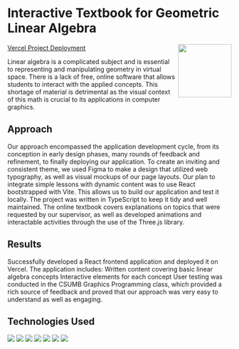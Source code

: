 # Interactive Textbook for Geometric Linear Algebra

<img src="https://github.com/ConlynPattison/Deployed-Capstone-Interactive-Textbook/assets/112051310/b25344d4-8908-4b7b-9cdd-c47f41d4e1a9"
  align="right" 
  width="120" height="120">

[Vercel Project Deployment](https://graphics-textbook.vercel.app/)

Linear algebra is a complicated subject and is essential to representing and manipulating geometry in virtual space. There is a lack of free, online software that allows students to interact with the applied concepts. This shortage of material is detrimental as the visual context of this math is crucial to its applications in computer graphics.

## Approach
Our approach encompassed the application development cycle, from its conception in early design phases, many rounds of feedback and refinement, to finally deploying our application. To create an inviting and consistent theme, we used Figma to make a design that utilized web typography, as well as visual mockups of our page layouts. Our plan to integrate simple lessons with dynamic content was to use React bootstrapped with Vite. This allows us to build our application and test it locally. The project was written 
in TypeScript to keep it tidy and well maintained. The online textbook covers explanations on topics that were requested by our supervisor, as well as developed animations and interactable activities through the use of the Three.js library. 

## Results
Successfully developed a React frontend application and deployed it on Vercel. The application includes:
Written content covering basic linear algebra concepts
Interactive elements for each concept
User testing was conducted in the CSUMB Graphics Programming class, which provided a rich source of feedback and proved that our approach was very easy to understand as well as engaging. 

## Technologies Used
<p>
  <img src="https://img.shields.io/badge/react-%2320232a.svg?style=for-the-badge&logo=react&logoColor=%2361DAFB">
  <img src="https://img.shields.io/badge/threejs-black?style=for-the-badge&logo=three.js&logoColor=white">
  <img src="https://img.shields.io/badge/vercel-%23000000.svg?style=for-the-badge&logo=vercel&logoColor=white">
  <img src="https://img.shields.io/badge/React_Router-CA4245?style=for-the-badge&logo=react-router&logoColor=white">
  <img src="https://img.shields.io/badge/css3-%231572B6.svg?style=for-the-badge&logo=css3&logoColor=white">
  <img src="https://img.shields.io/badge/typescript-%23007ACC.svg?style=for-the-badge&logo=typescript&logoColor=white">
  <img src="https://img.shields.io/badge/latex-%23008080.svg?style=for-the-badge&logo=latex&logoColor=white">
</p>
